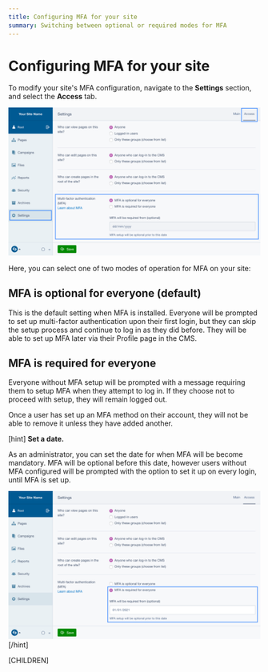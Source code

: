 ```yaml
---
title: Configuring MFA for your site
summary: Switching between optional or required modes for MFA
---
```


# Configuring MFA for your site

To modify your site's MFA configuration, navigate to the **Settings** section,
and select the **Access** tab.

![A screenshot of the site-wide MFA settings UI with the section (Settings) and tab (Access) highlighted](../_images/02-01-1-mfa-settings-ui.png)

Here, you can select one of two modes of operation for MFA on your site:

## MFA is optional for everyone (default)

This is the default setting when MFA is installed. Everyone will be prompted to
set up multi-factor authentication upon their first login, but they can skip the
setup process and continue to log in as they did before. They will be able to
set up MFA later via their Profile page in the CMS.

## MFA is required for everyone

Everyone without MFA setup will be prompted with a message requiring them to
setup MFA when they attempt to log in. If they choose not to proceed with setup,
they will remain logged out.

Once a user has set up an MFA method on their account, they will not be able to
remove it unless they have added another.

[hint]
**Set a date.**

As an administrator, you can set the date for when MFA will be become mandatory.
MFA will be optional before this date, however users without MFA configured will
be prompted with the option to set it up on every login, until MFA is set up.

![A screenshot of the site-wide MFA settings UI with the 'MFA is required for everyone' option selected and a date entered in the 'MFA will be required from' field](../_images/02-01-2-grace-period.png)
[/hint]

[CHILDREN]
